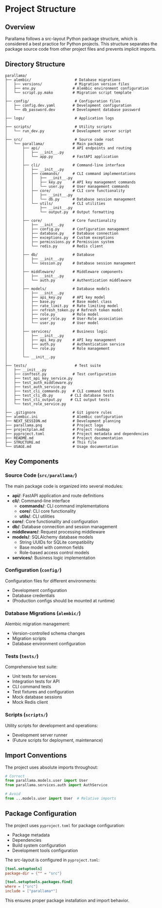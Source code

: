 # Project Structure

## Overview

Parallama follows a src-layout Python package structure, which is considered a best practice for Python projects. This structure separates the package source code from other project files and prevents implicit imports.

## Directory Structure

```
parallama/
├── alembic/                    # Database migrations
│   ├── versions/               # Migration version files
│   ├── env.py                 # Alembic environment configuration
│   └── script.py.mako         # Migration script template
│
├── config/                     # Configuration files
│   ├── config.dev.yaml        # Development configuration
│   └── db_password.dev        # Development database password
│
├── logs/                       # Application logs
│
├── scripts/                    # Utility scripts
│   └── run_dev.py             # Development server script
│
├── src/                        # Source code root
│   └── parallama/             # Main package
│       ├── api/               # API endpoints and routing
│       │   ├── __init__.py
│       │   └── app.py         # FastAPI application
│       │
│       ├── cli/               # Command-line interface
│       │   ├── __init__.py
│       │   ├── commands/      # CLI command implementations
│       │   │   ├── __init__.py
│       │   │   ├── key.py     # API key management commands
│       │   │   └── user.py    # User management commands
│       │   ├── core/          # CLI core functionality
│       │   │   ├── __init__.py
│       │   │   └── db.py      # Database session management
│       │   └── utils/         # CLI utilities
│       │       ├── __init__.py
│       │       └── output.py  # Output formatting
│       │
│       ├── core/              # Core functionality
│       │   ├── __init__.py
│       │   ├── config.py      # Configuration management
│       │   ├── database.py    # Database connection
│       │   ├── exceptions.py  # Custom exceptions
│       │   ├── permissions.py # Permission system
│       │   └── redis.py       # Redis client
│       │
│       ├── db/                # Database
│       │   ├── __init__.py
│       │   └── session.py     # Database session management
│       │
│       ├── middleware/        # Middleware components
│       │   ├── __init__.py
│       │   └── auth.py        # Authentication middleware
│       │
│       ├── models/            # Database models
│       │   ├── __init__.py
│       │   ├── api_key.py     # API key model
│       │   ├── base.py        # Base model class
│       │   ├── rate_limit.py  # Rate limiting model
│       │   ├── refresh_token.py # Refresh token model
│       │   ├── role.py        # Role model
│       │   ├── user_role.py   # User-Role association
│       │   └── user.py        # User model
│       │
│       ├── services/          # Business logic
│       │   ├── __init__.py
│       │   ├── api_key.py     # API key management
│       │   ├── auth.py        # Authentication service
│       │   └── role.py        # Role management
│       │
│       └── __init__.py
│
├── tests/                      # Test suite
│   ├── __init__.py
│   ├── conftest.py            # Test configuration
│   ├── test_api_key_service.py
│   ├── test_auth_middleware.py
│   ├── test_auth_service.py
│   ├── test_cli_commands.py   # CLI command tests
│   ├── test_cli_db.py        # CLI database tests
│   ├── test_cli_output.py    # CLI output tests
│   └── test_role_service.py
│
├── .gitignore                 # Git ignore rules
├── alembic.ini                # Alembic configuration
├── NEXT_SESSION.md            # Development planning
├── parallama.png              # Project logo
├── projectplan.md             # Project roadmap
├── pyproject.toml             # Project metadata and dependencies
├── README.md                  # Project documentation
├── STRUCTURE.md               # This file
└── USAGE.md                   # Usage documentation
```

## Key Components

### Source Code (`src/parallama/`)

The main package code is organized into several modules:

- **api/**: FastAPI application and route definitions
- **cli/**: Command-line interface
  * **commands/**: CLI command implementations
  * **core/**: CLI core functionality
  * **utils/**: CLI utilities
- **core/**: Core functionality and configuration
- **db/**: Database connection and session management
- **middleware/**: Request processing middleware
- **models/**: SQLAlchemy database models
  * String UUIDs for SQLite compatibility
  * Base model with common fields
  * Role-based access control models
- **services/**: Business logic implementation

### Configuration (`config/`)

Configuration files for different environments:
- Development configuration
- Database credentials
- (Production configs should be mounted at runtime)

### Database Migrations (`alembic/`)

Alembic migration management:
- Version-controlled schema changes
- Migration scripts
- Database environment configuration

### Tests (`tests/`)

Comprehensive test suite:
- Unit tests for services
- Integration tests for API
- CLI command tests
- Test fixtures and configuration
- Mock database sessions
- Mock Redis client

### Scripts (`scripts/`)

Utility scripts for development and operations:
- Development server runner
- (Future scripts for deployment, maintenance)

## Import Conventions

The project uses absolute imports throughout:

```python
# Correct
from parallama.models.user import User
from parallama.services.auth import AuthService

# Avoid
from ...models.user import User  # Relative imports
```

## Package Configuration

The project uses `pyproject.toml` for package configuration:
- Package metadata
- Dependencies
- Build system configuration
- Development tools configuration

The src-layout is configured in `pyproject.toml`:
```toml
[tool.setuptools]
package-dir = {"" = "src"}

[tool.setuptools.packages.find]
where = ["src"]
include = ["parallama*"]
```

This ensures proper package installation and import behavior.
